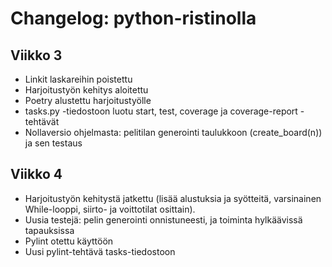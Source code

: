 # Changelog: python-ristinolla

## Viikko 3
- Linkit laskareihin poistettu
- Harjoitustyön kehitys aloitettu
- Poetry alustettu harjoitustyölle
- tasks.py -tiedostoon luotu start, test, coverage ja coverage-report -tehtävät
- Nollaversio ohjelmasta: pelitilan generointi taulukkoon (create_board(n)) ja sen testaus
## Viikko 4
- Harjoitustyön kehitystä jatkettu (lisää alustuksia ja syötteitä, varsinainen While-looppi, siirto- ja voittotilat osittain). 
- Uusia testejä: pelin generointi onnistuneesti, ja toiminta hylkäävissä tapauksissa
- Pylint otettu käyttöön
- Uusi pylint-tehtävä tasks-tiedostoon
